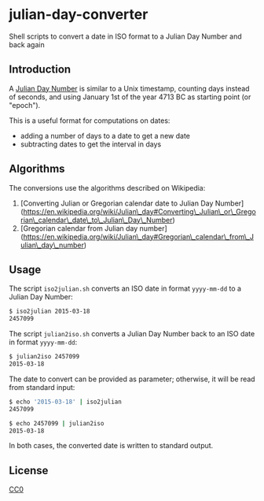 # julian-day-converter
Shell scripts to convert a date in ISO format to a Julian Day Number
and back again

## Introduction

A [Julian Day Number](https://en.wikipedia.org/wiki/Julian_day#History)
is similar to a Unix timestamp, counting days instead of seconds,
and using January 1st of the year 4713 BC as starting point (or "epoch").

This is a useful format for computations on dates:
* adding a number of days to a date to get a new date
* subtracting dates to get the interval in days

## Algorithms

The conversions use the algorithms described on Wikipedia:

1. [Converting Julian or Gregorian calendar date to Julian Day Number]
   (https://en.wikipedia.org/wiki/Julian\_day#Converting\_Julian\_or\_Gregorian\_calendar\_date\_to\_Julian\_Day\_Number)
2. [Gregorian calendar from Julian day number]
   (https://en.wikipedia.org/wiki/Julian\_day#Gregorian\_calendar\_from\_Julian\_day\_number)

## Usage

The script `iso2julian.sh` converts an ISO date in format `yyyy-mm-dd`
to a Julian Day Number:

```sh
$ iso2julian 2015-03-18
2457099
```

The script `julian2iso.sh` converts a Julian Day Number back to an ISO date
in format `yyyy-mm-dd`:

```sh
$ julian2iso 2457099
2015-03-18
```

The date to convert can be provided as parameter; otherwise, it will be
read from standard input:

```sh
$ echo '2015-03-18' | iso2julian
2457099

$ echo 2457099 | julian2iso
2015-03-18
```

In both cases, the converted date is written to standard output.

## License

[CC0](https://creativecommons.org/publicdomain/zero/1.0/)
